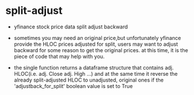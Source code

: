# split-adjust
* yfinance stock price data split adjust backward
  
* sometimes you may need an original price,but unfortunately yfinance provide the HLOC prices adjusted for split, users may want to adjust backward for some reason to get the original prices. at this time, it is the piece of code that may help with you.

* the single function returns a dataframe structure that contains adj. HLOC(i.e. adj. Close adj. High ...) and at the same time it reverse the already split-adjusted HLOC to unadjusted, original ones if the 'adjustback_for_split' boolean value is set to True
